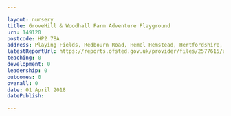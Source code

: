 ```yaml
---

layout: nursery
title: GroveHill & Woodhall Farm Adventure Playground
urn: 149120
postcode: HP2 7BA
address: Playing Fields, Redbourn Road, Hemel Hemstead, Hertfordshire, HP2 7BA
latestReportUrl: https://reports.ofsted.gov.uk/provider/files/2577615/urn/149120.pdf
teaching: 0
development: 0
leadership: 0
outcomes: 0
overall: 0
date: 01 April 2018 
datePublish: 

---
```

